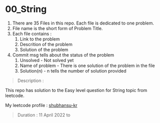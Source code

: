 <!-- 
    Format for CP log 

    Tiltle (Name of directory/Repository)
    
    Template: 
    This Repository contains the solution to the Problems 
    1. There are 50 Files in this repo 
    2. File name is the short form notation for Question title 
    3. Each File contains : 
        1. Link to the problem 
        2. Description to the Question 
        3. Solution to the problem 
    4. Commit msg tells about the status of the question 

    Description : 

    Duration : 

    Link to profile   
     
-->

# 00_String

1. There are 35 Files in this repo. Each file is dedicated to one problem.
2. File name is the short form of Problem Title.
3. Each file contains :
    1. Link to the problem
    2. Descrition of the problem
    3. Solution of the problem
4. Commit msg tells about the status of the problem
    1. Unsolved - Not solved yet
    2. Name of problem - There is one solution of the problem in the file
    3. Solution(n) - n tells the number of solution provided

> Description :

This repo has solution to the Easy level question for String topic from leetcode.

My leetcode profile : [shubhansu-kr](https://leetcode.com/shubhansu-kr/)

> Duration : 11 April 2022 to

